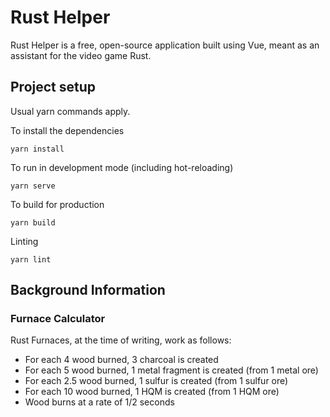 # Rust Helper
Rust Helper is a free, open-source application built using Vue, meant as an assistant for the video game Rust. 


## Project setup
Usual yarn commands apply.  

To install the dependencies  
```
yarn install
```

To run in development mode (including hot-reloading)  
```
yarn serve
```

To build for production  
```
yarn build
```

Linting  
```
yarn lint
```

## Background Information
### Furnace Calculator

Rust Furnaces, at the time of writing, work as follows:  
- For each 4 wood burned, 3 charcoal is created
- For each 5 wood burned, 1 metal fragment is created (from 1 metal ore)
- For each 2.5 wood burned, 1 sulfur is created (from 1 sulfur ore)
- For each 10 wood burned, 1 HQM is created (from 1 HQM ore)
- Wood burns at a rate of 1/2 seconds

